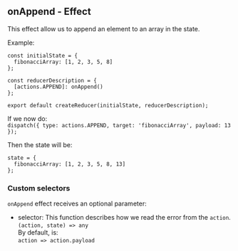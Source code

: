 ## onAppend - Effect

This effect allow us to append an element to an array in the state.

Example:

```
const initialState = {
  fibonacciArray: [1, 2, 3, 5, 8]
};

const reducerDescription = {
  [actions.APPEND]: onAppend()
};

export default createReducer(initialState, reducerDescription);
```

If we now do:  
`dispatch({ type: actions.APPEND, target: 'fibonacciArray', payload: 13 });`

Then the state will be:

```
state = {
  fibonacciArray: [1, 2, 3, 5, 8, 13]
};
```

### Custom selectors

`onAppend` effect receives an optional parameter:

- selector: This function describes how we read the error from the `action`.  
  `(action, state) => any`  
  By default, is:  
  `action => action.payload`
